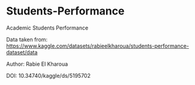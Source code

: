 # Students-Performance
Academic Students Performance

Data taken from: https://www.kaggle.com/datasets/rabieelkharoua/students-performance-dataset/data

Author: Rabie El Kharoua

DOI: 10.34740/kaggle/ds/5195702

